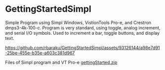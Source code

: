 # GettingStartedSimpl 
Simple Program using Simpl Windows, VistionTools Pro-e, and Crestron dmps3-4k-100-c. Program is very standard, using toggle, analog increment, and serial I/O symbols. Used to increment a bar, toggle buttons, and display text.


https://github.com/rbaraku/GettingStartedSimpl/assets/93126144/a98e7d91-25be-455e-b35e-a603c381d967



Files of Simpl program and VT Pro-e
[gettingStarted.zip](https://github.com/user-attachments/files/15764305/gettingStarted.zip)
